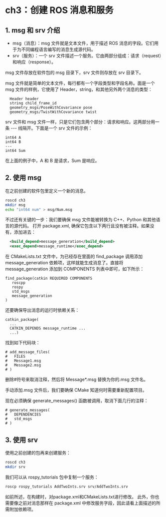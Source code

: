 # ch3：创建 ROS 消息和服务

## 1. msg 和 srv 介绍
- msg（消息）：msg 文件就是文本文件，用于描述 ROS 消息的字段。它们用于为不同编程语言编写的消息生成源代码。
- srv（服务）：一个 srv 文件描述一个服务。它由两部分组成：请求（request）和响应（response）。


msg 文件存放在软件包的 msg 目录下，srv 文件则存放在 srv 目录下。

msg 文件就是简单的文本文件，每行都有一个字段类型和字段名称。面是一个 msg 文件的样例，它使用了 Header，string，和其他另外两个消息的类型：
```
  Header header
  string child_frame_id
  geometry_msgs/PoseWithCovariance pose
  geometry_msgs/TwistWithCovariance twist
```


srv 文件和 msg 文件一样，只是它们包含两个部分：请求和响应。这两部分用一条 --- 线隔开。下面是一个 srv 文件的示例：
```
int64 A
int64 B
---
int64 Sum
```
在上面的例子中，A 和 B 是请求，Sum 是响应。

## 2. 使用 msg
在之前创建的软件包里定义一个新的消息。
```bash
roscd ch3
mkdir msg
echo "int64 num" > msg/Num.msg
```

不过还有关键的一步：我们要确保 msg 文件能被转换为 C++、Python 和其他语言的源代码。
打开 package.xml, 确保它包含以下两行且没有被注释。如果没有，添加进去：
```xml
  <build_depend>message_generation</build_depend>
  <exec_depend>message_runtime</exec_depend>
```

在 CMakeLists.txt 文件中，为已经存在里面的 find_package 调用添加 message_generation 依赖项，这样就能生成消息了。直接将 message_generation 添加到 COMPONENTS 列表中即可，如下所示：
```
find_package(catkin REQUIRED COMPONENTS
   roscpp
   rospy
   std_msgs
   message_generation
)
```
还要确保导出消息的运行时依赖关系：
```
catkin_package(
  ...
  CATKIN_DEPENDS message_runtime ...
  ...)
  ```
找到如下代码块：

```
# add_message_files(
#   FILES
#   Message1.msg
#   Message2.msg
# )
```
删除#符号来取消注释，然后将 Message*.msg 替换为你的.msg 文件名。

手动添加.msg 文件后，我们要确保 CMake 知道何时需要重新配置项目。

现在必须确保 generate_messages() 函数被调用，取消下面几行的注释：

```
# generate_messages(
#   DEPENDENCIES
#   std_msgs
# )
```


## 3. 使用 srv
使用之前创建的包再来创建服务：

```bash
roscd ch3
mkdir srv
```

我们可以从 rospy_tutorials 包中复制一个服务：
```bash
roscp rospy_tutorials AddTwoInts.srv srv/AddTwoInts.srv
```
如前所述，在构建时，对package.xml和CMakeLists.txt进行修改。
此外，你也需要像之前对消息那样在 package.xml 中修改服务字段，因此请看上面描述的所需附加依赖项。
